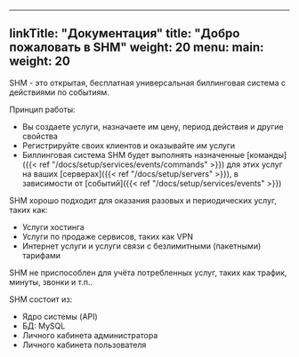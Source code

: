 
---
linkTitle: "Документация"
title: "Добро пожаловать в SHM"
weight: 20
menu:
  main:
    weight: 20
---

SHM - это открытая, бесплатная универсальная биллинговая система с действиями по событиям.

Принцип работы:

- Вы создаете услуги, назначаете им цену, период действия и другие свойства
- Регистрируйте своих клиентов и оказывайте им услуги
- Биллинговая система SHM будет выполнять назначенные [команды]({{< ref "/docs/setup/services/events/commands" >}}) для этих услуг на ваших [серверах]({{< ref "/docs/setup/servers" >}}), в зависимости от [событий]({{< ref "/docs/setup/services/events" >}})

SHM хорошо подходит для оказания разовых и периодических услуг, таких как:
- Услуги хостинга
- Услуги по продаже сервисов, таких как VPN
- Интернет услуги и услуги связи с безлимитными (пакетными) тарифами

SHM не приспособлен для учёта потребленных услуг, таких как трафик, минуты, звонки и т.п..


SHM состоит из:
- Ядро системы (API)
- БД: MySQL
- Личного кабинета администратора
- Личного кабинета пользователя



